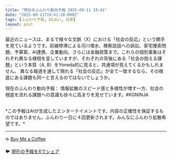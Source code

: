 ```yaml
---
title: "現在のふんわり動向予報 2025-09-11 19:41"
date: "2025-09-11T19:41:28.000Z"
tags: [ふんわり予報, AI占い, 日常]
layout: post
---
```


最近のニュースは、まるで様々な文脈（X）における「社会の反応」という関手を見ているようです。前線停滞による河川増水、検察談話への訴訟、家宅捜索問題、予算案、AI連携、企業動向、さらには金融政策まで。これらの個別事象はそれぞれ異なる様相を呈していますが、それぞれの背後にある「社会の抱える課題」という本質（A, B）をYoneda的に見ると、共通項が見えてくるかもしれません。  異なる報道を通して現れる「社会の反応」が全て一致するなら、その根底にある課題も同一と言えるのではないでしょうか。


現在のふんわり動向予報：
情報拡散のスピード感と多様性が増す一方、社会の根底を流れる課題への意識も徐々に高まりを見せています。#KGNINJA

<br>
*この予報はAIが生成したエンターテイメントです。内容の正確性を保証するものではありません。ふんわり一日に４回更新されます。みんなにふんわり拡散希望です。*

---
☕️ [Buy Me a Coffee](https://www.buymeacoffee.com/kgninja)

🐦 [現在の予報をXでシェア](https://twitter.com/intent/tweet?text=%E7%8F%BE%E5%9C%A8%E3%81%AE%E3%81%B5%E3%82%93%E3%82%8F%E3%82%8A%E4%BA%88%E5%A0%B1%3A%20%E3%80%8C%E6%9C%80%E8%BF%91%E3%81%AE%E3%83%8B%E3%83%A5%E3%83%BC%E3%82%B9%E3%81%AF%E3%80%81%E3%81%BE%E3%82%8B%E3%81%A7%E6%A7%98%E3%80%85%E3%81%AA%E6%96%87%E8%84%88%EF%BC%88X%EF%BC%89%E3%81%AB%E3%81%8A%E3%81%91%E3%82%8B%E3%80%8C%E7%A4%BE%E4%BC%9A%E3%81%AE%E5%8F%8D%E5%BF%9C%E3%80%8D%E3%81%A8%E3%81%84%E3%81%86%E9%96%A2%E6%89%8B%E3%82%92%E8%A6%8B%E3%81%A6%E3%81%84%E3%82%8B%E3%82%88%E3%81%86%E3%81%A7%E3%81%99%E3%80%82%E3%80%8D%23KGNINJA%20%E7%B6%9A%E3%81%8D%E3%81%AF%E3%83%96%E3%83%AD%E3%82%B0%E3%81%A7%EF%BC%81%F0%9F%91%87&url=https%3A%2F%2Fkg-ninja.github.io%2FFunwariyoso%2F)
